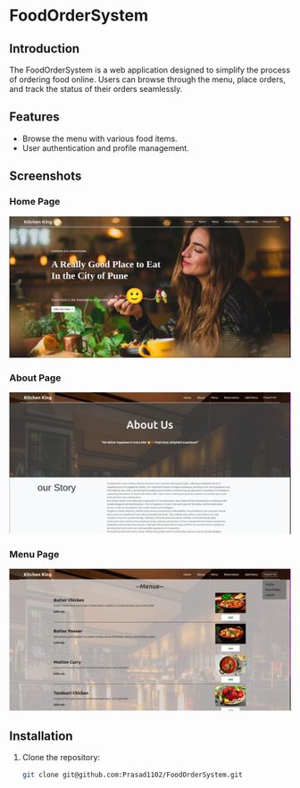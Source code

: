 # FoodOrderSystem

## Introduction

The FoodOrderSystem is a web application designed to simplify the process of ordering food online. Users can browse through the menu, place orders, and track the status of their orders seamlessly.

## Features

- Browse the menu with various food items.
- User authentication and profile management.

## Screenshots

### Home Page

![Home Page](/Products/static/images/home.png)

### About Page

![About Page](/Products/static/images/about.png)

### Menu Page

![Menu Page](/Products/static/images/menue.png)

## Installation

1. Clone the repository:
   ```sh
   git clone git@github.com:Prasad1102/FoodOrderSystem.git
   ```
